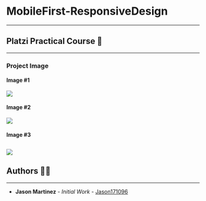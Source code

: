 # MobileFirst-ResponsiveDesign
----------
## Platzi Practical Course 🤖
----------
### Project Image

#### Image #1
![](https://i.ibb.co/jfyxyzQ/BataBit1.png)

#### Image #2
![](https://i.ibb.co/8Xsj0Vc/BataBit2.png)

#### Image #3 
![](https://i.ibb.co/sjKxd61/BataBit3.png)
------------

## Authors 👨‍💻
------------
- **Jason Martinez** - *Initial Work* - [Jason171096](https://github.com/Jason171096)


